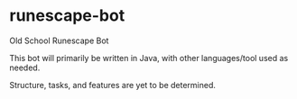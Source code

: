 # runescape-bot
Old School Runescape Bot

This bot will primarily be written in Java, with other languages/tool used as needed. 

Structure, tasks, and features are yet to be determined. 

